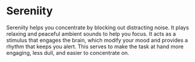 # Sereniity
Sereniity helps you concentrate by blocking out distracting noise. It plays relaxing and peaceful ambient sounds to help you focus. It acts as a stimulus that engages the brain, which modify your mood and provides a rhythm that keeps you alert. This serves to make the task at hand more engaging, less dull, and easier to concentrate on.
